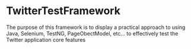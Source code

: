 # TwitterTestFramework
The purpose of this framework is to display a practical approach to using Java, Selenium, TestNG, PageObectModel, etc... to effectively test the Twitter application core features 

